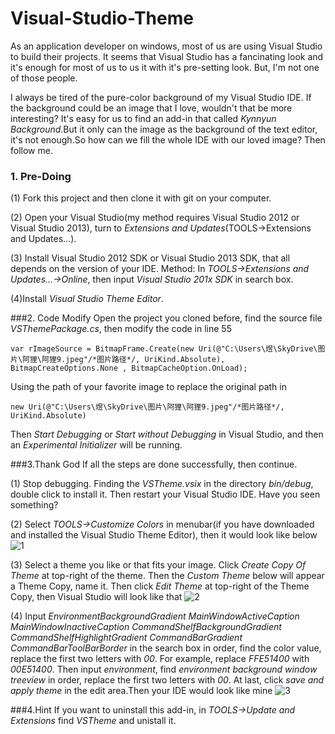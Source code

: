 # Visual-Studio-Theme
As an application developer on windows, most of us are using Visual Studio to build their projects. It seems that Visual Studio has a fancinating look and it's enough for most of us to us it with it's pre-setting look. But, I'm not one of those people.

I always be tired of the pure-color background of my Visual Studio IDE. If the background could be an image that I love, wouldn't that be more interesting? It's easy for us to find an add-in that called *Kynnyun Background*.But it only can the image as the background of the text editor,  it's not enough.So how can we fill the whole IDE with our loved image? Then follow me.
### 1. Pre-Doing
(1) Fork this project and then clone it with git on your computer.

(2) Open your Visual Studio(my method requires Visual Studio 2012 or Visual Studio 2013), turn to *Extensions and Updates*(TOOLS->Extensions and Updates…).

(3) Install Visual Studio 2012 SDK or Visual Studio 2013 SDK, that all depends on the version of your IDE. Method: In *TOOLS->Extensions and Updates…->Online*, then input *Visual Studio 201x SDK* in search box.
	
(4)Install *Visual Studio Theme Editor*.

###2. Code Modify
Open the project you cloned before, find the source file *VSThemePackage.cs*, then modify the code in line 55
```
var rImageSource = BitmapFrame.Create(new Uri(@"C:\Users\煜\SkyDrive\图片\阿狸\阿狸9.jpeg"/*图片路径*/, UriKind.Absolute), BitmapCreateOptions.None , BitmapCacheOption.OnLoad);
```
Using the path of your favorite image to replace the original path in 
```
new Uri(@"C:\Users\煜\SkyDrive\图片\阿狸\阿狸9.jpeg"/*图片路径*/, UriKind.Absolute)
```
Then *Start Debugging* or *Start without Debugging* in Visual Studio, and then an *Experimental Initializer* will be running.

###3.Thank God
If all the steps are done successfully, then continue.

(1) Stop debugging. Finding the *VSTheme.vsix* in the directory *bin/debug*, double click to install it. Then restart your Visual Studio IDE. Have you seen something?

(2) Select *TOOLS->Customize Colors* in menubar(if you have downloaded and installed the Visual Studio Theme Editor), then it would look like below
![1](https://github.com/RainbowYou/Visual-Studio-Theme/blob/master/Images/1)

(3) Select a theme you like or that fits your image. Click *Create Copy Of Theme* at top-right of the theme. Then the *Custom Theme* below will appear a Theme Copy, name it. Then click *Edit Theme* at top-right of the Theme Copy, then Visual Studio will look like that
![2](https://github.com/RainbowYou/Visual-Studio-Theme/blob/master/Images/2)

(4) Input *EnvironmentBackgroundGradient* *MainWindowActiveCaption* *MainWindowInactiveCaption* *CommandShelfBackgroundGradient* *CommandShelfHighlightGradient* *CommandBarGradient* *CommandBarToolBarBorder* in the search box in order, find the color value, replace the first two letters with *00*. For example, replace *FFE51400* with *00E51400*. Then input *environment*, find *environment background* *window* *treeview* in order, replace the first two letters with *00*. At last, click *save and apply theme* in the edit area.Then your IDE would look like mine
![3](https://github.com/RainbowYou/Visual-Studio-Theme/blob/master/Images/3)

###4.Hint
If you want to uninstall this add-in, in *TOOLS->Update and Extensions* find *VSTheme* and unistall it.
